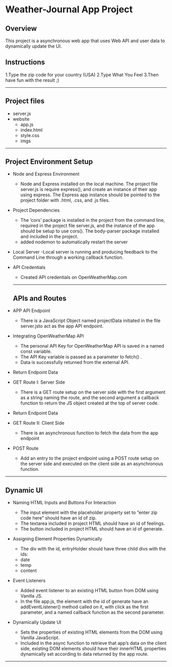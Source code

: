 # Weather-Journal App Project

## Overview

This project is a asynchronous web app that uses Web API and user data to dynamically update the UI.

## Instructions

1.Type the zip code for your country (USA)
2.Type What You Feel
3.Then have fun with the result ;)

---

## Project files

- server.js
- website
  - app.js
  - index.html
  - style.css
  - imgs

---

## Project Environment Setup

- Node and Express Environment

  - Node and Express installed on the local machine. The project file server.js is require express(), and create an instance of their app using express.
    The Express app instance should be pointed to the project folder with .html, .css, and .js files.

- Project Dependencies
  - The ‘cors’ package is installed in the project from the command line, required in the project file server.js, and the instance of the app should be setup to use cors().
    The body-parser package installed and included in the project.
  - added nodemon to automatically restart the server
- Local Server
  -Local server is running and producing feedback to the Command Line through a working callback function.

- API Credentials

  - Created API credentials on OpenWeatherMap.com

  ***

  ## APIs and Routes

- APP API Endpoint
  - There is a JavaScript Object named projectData initiated in the file server.jsto act as the app API endpoint.
- Integrating OpenWeatherMap API
  - The personal API Key for OpenWeatherMap API is saved in a named const variable.
  - The API Key variable is passed as a parameter to fetch() .
  - Data is successfully returned from the external API.
- Return Endpoint Data
- GET Route I: Server Side

  - There is a GET route setup on the server side with the first argument as a string naming the route, and the second argument a callback function to return the JS object created at the top of server code.

- Return Endpoint Data
- GET Route II: Client Side
  - There is an asynchronous function to fetch the data from the app endpoint
- POST Route
  - Add an entry to the project endpoint using a POST route setup on the server side and executed on the client side as an asynchronous function.

---

## Dynamic UI

- Naming HTML Inputs and Buttons For Interaction

  - The input element with the placeholder property set to “enter zip code here” should have an id of zip.
  - The textarea included in project HTML should have an id of feelings.
  - The button included in project HTML should have an id of generate.

- Assigning Element Properties Dynamically

  - The div with the id, entryHolder should have three child divs with the ids:
  - date
  - temp
  - content

- Event Listeners
  - Added event listener to an existing HTML button from DOM using Vanilla JS.
  - In the file app.js, the element with the id of generate have an addEventListener() method called on it, with click as the first parameter, and a named callback function as the second parameter.
- Dynamically Update UI
  - Sets the properties of existing HTML elements from the DOM using Vanilla JavaScript.
  - Included in the async function to retrieve that app’s data on the client side, existing DOM elements should have their innerHTML properties dynamically set according to data returned by the app route.

---
